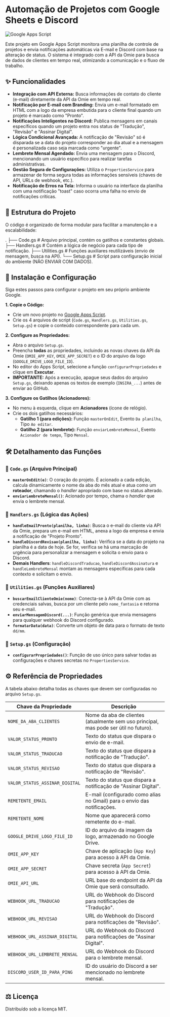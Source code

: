 # Automação de Projetos com Google Sheets e Discord

![Google Apps Script](https://img.shields.io/badge/Google-Apps%20Script-blue?style=for-the-badge&logo=google)

Este projeto em Google Apps Script monitora uma planilha de controle de projetos e envia notificações automáticas via E-mail e Discord com base na alteração de status. O sistema é integrado com a API da Omie para busca de dados de clientes em tempo real, otimizando a comunicação e o fluxo de trabalho.

## ✨ Funcionalidades

- **Integração com API Externa:** Busca informações de contato do cliente (e-mail) diretamente da API da Omie em tempo real.
- **Notificação por E-mail com Branding:** Envia um e-mail formatado em HTML com a logo da empresa embutida para o cliente final quando um projeto é marcado como "Pronto".
- **Notificações Inteligentes no Discord:** Publica mensagens em canais específicos quando um projeto entra nos status de "Tradução", "Revisão" e "Assinar Digital".
- **Lógica Condicional Avançada:** A notificação de "Revisão" só é disparada se a data do projeto corresponder ao dia atual e a mensagem é personalizada caso seja marcada como "urgente".
- **Lembrete Mensal Agendado:** Envia uma mensagem para o Discord, mencionando um usuário específico para realizar tarefas administrativas.
- **Gestão Segura de Configurações:** Utiliza o `PropertiesService` para armazenar de forma segura todas as informações sensíveis (chaves de API, URLs de webhook, etc.).
- **Notificação de Erros na Tela:** Informa o usuário na interface da planilha com uma notificação "toast" caso ocorra uma falha no envio de notificações críticas.

## 📂 Estrutura do Projeto

O código é organizado de forma modular para facilitar a manutenção e a escalabilidade:

.
├── Code.gs             # Arquivo principal, contém os gatilhos e constantes globais.
├── Handlers.gs         # Contém a lógica de negócio para cada tipo de notificação.
├── Utilities.gs        # Funções auxiliares reutilizáveis (envio de mensagem, busca na API).
└── Setup.gs            # Script para configuração inicial do ambiente (NÃO ENVIAR COM DADOS).


## 🚀 Instalação e Configuração

Siga estes passos para configurar o projeto em seu próprio ambiente Google.

**1. Copie o Código:**
   - Crie um novo projeto no [Google Apps Script](https://script.google.com).
   - Crie os 4 arquivos de script (`Code.gs`, `Handlers.gs`, `Utilities.gs`, `Setup.gs`) e copie o conteúdo correspondente para cada um.

**2. Configure as Propriedades:**
   - Abra o arquivo `Setup.gs`.
   - Preencha **todas** as propriedades, incluindo as novas chaves da API da Omie (`OMIE_APP_KEY`, `OMIE_APP_SECRET`) e o ID do arquivo da logo (`GOOGLE_DRIVE_LOGO_FILE_ID`).
   - No editor do Apps Script, selecione a função `configurarPropriedades` e clique em **Executar**.
   - **IMPORTANTE:** Após a execução, apague seus dados do arquivo `Setup.gs`, deixando apenas os textos de exemplo (`INSIRA_...`) antes de enviar ao GitHub.

**3. Configure os Gatilhos (Acionadores):**
   - No menu à esquerda, clique em **Acionadores** (ícone de relógio).
   - Crie os dois gatilhos necessários:
     - **Gatilho 1 (para edições):** Função `masterOnEdit`, Evento `Da planilha`, Tipo `Ao editar`.
     - **Gatilho 2 (para lembrete):** Função `enviarLembreteMensal`, Evento `Acionador de tempo`, Tipo `Mensal`.

## 🛠️ Detalhamento das Funções

### 📄 `Code.gs` (Arquivo Principal)
- **`masterOnEdit(e)`**: O coração do projeto. É acionado a cada edição, calcula dinamicamente o nome da aba do mês atual e atua como um **roteador**, chamando o *handler* apropriado com base no status alterado.
- **`enviarLembreteMensal()`**: Acionado por tempo, chama o *handler* que envia o lembrete mensal.

### 📄 `Handlers.gs` (Lógica das Ações)
- **`handleEmailPronto(planilha, linha)`**: Busca o e-mail do cliente via API da Omie, prepara um e-mail em HTML, anexa a logo da empresa e envia a notificação de "Projeto Pronto".
- **`handleDiscordRevisao(planilha, linha)`**: Verifica se a data do projeto na planilha é a data de hoje. Se for, verifica se há uma marcação de urgência para personalizar a mensagem e solicita o envio para o Discord.
- **Demais Handlers**: `handleDiscordTraducao`, `handleDiscordAssinatura` e `handleLembreteMensal` montam as mensagens específicas para cada contexto e solicitam o envio.

### 📄 `Utilities.gs` (Funções Auxiliares)
- **`buscarEmailClienteOmie(nome)`**: Conecta-se à API da Omie com as credenciais salvas, busca por um cliente pelo `nome_fantasia` e retorna seu e-mail.
- **`enviarMensagemDiscord(...)`**: Função genérica que envia mensagens para qualquer webhook do Discord configurado.
- **`formatarData(data)`**: Converte um objeto de data para o formato de texto `dd/mm`.

### 📄 `Setup.gs` (Configuração)
- **`configurarPropriedades()`**: Função de uso único para salvar todas as configurações e chaves secretas no `PropertiesService`.

## ⚙️ Referência de Propriedades

A tabela abaixo detalha todas as chaves que devem ser configuradas no arquivo `Setup.gs`.

| Chave da Propriedade                | Descrição                                                                         |
| ----------------------------------- | --------------------------------------------------------------------------------- |
| `NOME_DA_ABA_CLIENTES`              | Nome da aba de clientes (atualmente sem uso principal, mas pode ser útil no futuro). |
| `VALOR_STATUS_PRONTO`               | Texto do status que dispara o envio de e-mail.                                    |
| `VALOR_STATUS_TRADUCAO`             | Texto do status que dispara a notificação de "Tradução".                          |
| `VALOR_STATUS_REVISAO`              | Texto do status que dispara a notificação de "Revisão".                           |
| `VALOR_STATUS_ASSINAR_DIGITAL`      | Texto do status que dispara a notificação de "Assinar Digital".                   |
| `REMETENTE_EMAIL`                   | E-mail (configurado como alias no Gmail) para o envio das notificações.           |
| `REMETENTE_NOME`                    | Nome que aparecerá como remetente do e-mail.                                      |
| `GOOGLE_DRIVE_LOGO_FILE_ID`         | ID do arquivo da imagem da logo, armazenado no Google Drive.                      |
| `OMIE_APP_KEY`                      | Chave de aplicação (`App Key`) para acesso à API da Omie.                         |
| `OMIE_APP_SECRET`                   | Chave secreta (`App Secret`) para acesso à API da Omie.                           |
| `OMIE_API_URL`                      | URL base do endpoint da API da Omie que será consultado.                          |
| `WEBHOOK_URL_TRADUCAO`              | URL do Webhook do Discord para notificações de "Tradução".                        |
| `WEBHOOK_URL_REVISAO`               | URL do Webhook do Discord para notificações de "Revisão".                         |
| `WEBHOOK_URL_ASSINAR_DIGITAL`       | URL do Webhook do Discord para notificações de "Assinar Digital".                 |
| `WEBHOOK_URL_LEMBRETE_MENSAL`       | URL do Webhook do Discord para o lembrete mensal.                                 |
| `DISCORD_USER_ID_PARA_PING`         | ID do usuário do Discord a ser mencionado no lembrete mensal.                     |

## ⚖️ Licença

Distribuído sob a licença MIT.
